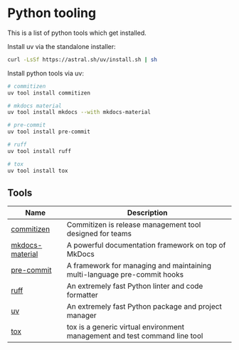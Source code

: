# Python tooling

This is a list of python tools which get installed.

Install uv via the standalone installer:

```sh
curl -LsSf https://astral.sh/uv/install.sh | sh
```

Install python tools via uv:

```sh
# commitizen
uv tool install commitizen

# mkdocs material
uv tool install mkdocs --with mkdocs-material

# pre-commit
uv tool install pre-commit

# ruff
uv tool install ruff

# tox
uv tool install tox
```

## Tools

| Name                                                            | Description                                                                |
| --------------------------------------------------------------- | -------------------------------------------------------------------------- |
| [commitizen](https://github.com/commitizen-tools/commitizen)    | Commitizen is release management tool designed for teams                   |
| [mkdocs-material](https://github.com/squidfunk/mkdocs-material) | A powerful documentation framework on top of MkDocs                        |
| [pre-commit](https://github.com/pre-commit/pre-commit)          | A framework for managing and maintaining multi-language pre-commit hooks   |
| [ruff](https://github.com/astral-sh/ruff)                       | An extremely fast Python linter and code formatter                         |
| [uv](https://github.com/astral-sh/uv)                           | An extremely fast Python package and project manager                       |
| [tox](https://github.com/tox-dev/tox)                           | tox is a generic virtual environment management and test command line tool |
